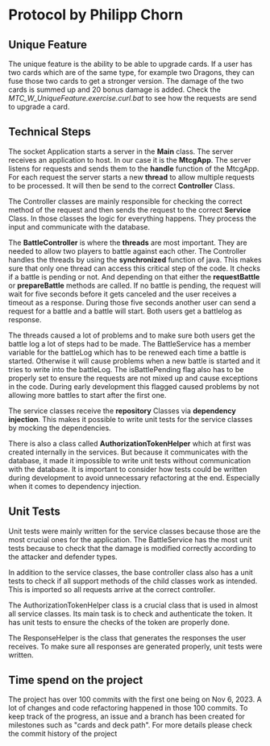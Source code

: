 # Protocol by Philipp Chorn

## Unique Feature

The unique feature is the ability to be able to upgrade cards. If a user has two cards which are of the same type, for example two Dragons, they can fuse those two cards to get a stronger version. The damage of the two cards is summed up and 20 bonus damage is added. Check the *MTC_W_UniqueFeature.exercise.curl.bat* to see how the requests are send to upgrade a card.

## Technical Steps

The socket Application starts a server in the **Main** class. The server receives an application to host. In our case it is the **MtcgApp**. The server listens for requests and sends them to the **handle** function of the MtcgApp. For each request the server starts a new **thread** to allow multiple requests to be processed. It will then be send to the correct **Controller** Class.

The Controller classes are mainly responsible for checking the correct method of the request and then sends the request to the correct **Service** Class. In those classes the logic for everything happens. They process the input and communicate with the database.

The **BattleController** is where the **threads** are most important. They are needed to allow two players to battle against each other. The Controller handles the threads by using the **synchronized** function of java. This makes sure that only one thread can access this critical step of the code. It checks if a battle is pending or not. And depending on that either the **requestBattle** or **prepareBattle** methods are called. If no battle is pending, the request will wait for five seconds before it gets canceled and the user receives a timeout as a response. During those five seconds another user can send a request for a battle and a battle will start. Both users get a battlelog as response.

The threads caused a lot of problems and to make sure both users get the battle log a lot of steps had to be made. The BattleService has a member variable for the battleLog which has to be renewed each time a battle is started. Otherwise it will cause problems when a new battle is started and it tries to write into the battleLog. The isBattlePending flag also has to be properly set to ensure the requests are not mixed up and cause exceptions in the code. During early development this flagged caused problems by not allowing more battles to start after the first one.

The service classes receive the **repository** Classes via **dependency injection**. This makes it possible to write unit tests for the service classes by mocking the dependencies.

There is also a class called **AuthorizationTokenHelper** which at first was created internally in the services. But because it communicates with the database, it made it impossible to write unit tests without communication with the database.  It is important to consider how tests could be written during development to avoid unnecessary refactoring at the end. Especially when it comes to dependency injection.

## Unit Tests

Unit tests were mainly written for the service classes because those are the most crucial ones for the application. The BattleService has the most unit tests because to check that the damage is modified correctly according to the attacker and defender types.

In addition to the service classes, the base controller class also has a unit tests to check if all support methods of the child classes work as intended. This is imported so all requests arrive at the correct controller.

The AuthorizationTokenHelper class is a crucial class that is used in almost all service classes. Its main task is to check and authenticate the token. It has unit tests to ensure the checks of the token are properly done.

The ResponseHelper is the class that generates the responses the user receives. To make sure all responses are generated properly, unit tests were written.

## Time spend on the project

The project has over 100 commits with the first one being on Nov 6, 2023. A lot of changes and code refactoring happened in those 100 commits. To keep track of the progress, an issue and a branch has been created for milestones such as "cards and deck path". For more details please check the commit history of the project
